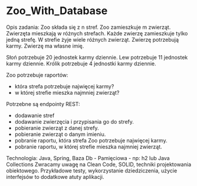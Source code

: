 # Zoo_With_Database

Opis zadania:
Zoo składa się z n stref.
Zoo zamieszkuje m zwierząt.
Zwierzęta mieszkają w różnych strefach. Każde zwierzę zamieszkuje tylko jedną strefę. W strefie
żyje wiele różnych zwierząt.
Zwierzę potrzebują karmy.
Zwierzę ma własne imię.

Słoń potrzebuje 20 jednostek karmy dziennie.
Lew potrzebuje 11 jednostek karmy dziennie.
Królik potrzebuje 4 jednostki karmy dziennie.

Zoo potrzebuje raportów:
- która strefa potrzebuje najwięcej karmy?
- w której strefie mieszka najmniej zwierząt?

Potrzebne są endpointy REST:
- dodawanie stref
- dodawanie zwierzęcia i przypisania go do strefy.
- pobieranie zwierząt z danej strefy.
- pobieranie zwierząt o danym imieniu.
- pobranie raportu, która strefa Zoo potrzebuje najwięcej karmy.
- pobranie raportu, w której strefie mieszka najmniej zwierząt.

Technologia:
Java, Spring, Baza Db - Pamięciowa - np: h2 lub Java Collections
Zwracamy uwagę na Clean Code, SOLID, techniki projektowania obiektowego. Przykładowe testy,
wykorzystanie dziedziczenia, użycie interfejsów to dodatkowe atuty aplikacji.
